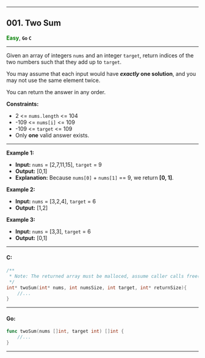 ___
## 001. Two Sum 
**<span style="color:green">Easy</span>**, **`Go` `C`**
___
Given an array of integers `nums` and an integer `target`, return indices of the two numbers such that they add up to `target`.

You may assume that each input would have ***exactly* one solution**, and you may not use the same element twice.

You can return the answer in any order.

**Constraints:**
* 2 <= `nums.length` <= 104
* -109 <= `nums[i]` <= 109
* -109 <= `target` <= 109
* Only **one** valid answer exists.

___
**Example 1:**
* **Input:** `nums` = [2,7,11,15], `target` = 9
* **Output:** [0,1]
* **Explanation:** Because `nums[0]` + `nums[1]` == 9, we return **[0, 1]**.


**Example 2:**
* **Input:** `nums` = [3,2,4], `target` = 6
* **Output:** [1,2]

**Example 3:**
* **Input:** `nums` = [3,3], `target` = 6
* **Output:** [0,1]

---

#### C:
```C
/**
 * Note: The returned array must be malloced, assume caller calls free().
 */
int* twoSum(int* nums, int numsSize, int target, int* returnSize){
    //...
}
```
---
#### Go:
```Go
func twoSum(nums []int, target int) []int {
    //...
}
```
---